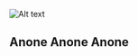 ![Alt text](https://64.media.tumblr.com/e3289b831b0c9d53c7023dd82c4de1cf/tumblr_polamcsNlB1rqm60yo2_r1_400.gifv?raw=true "Optional Title")

## Anone Anone Anone
